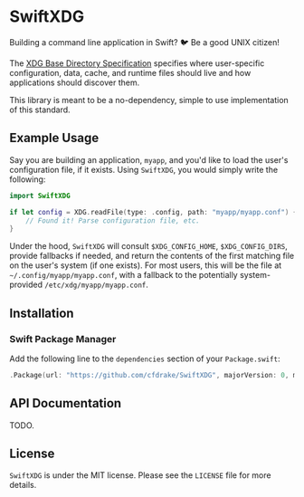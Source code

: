 # SwiftXDG

Building a command line application in Swift? 🐦 Be a good UNIX citizen!

The [XDG Base Directory Specification](https://specifications.freedesktop.org/basedir-spec/basedir-spec-latest.html)
specifies where user-specific configuration, data, cache, and runtime files should live and how applications should
discover them.

This library is meant to be a no-dependency, simple to use implementation of this standard.

## Example Usage

Say you are building an application, `myapp`, and you'd like to load the user's configuration file, if it exists.
Using `SwiftXDG`, you would simply write the following:

```swift
import SwiftXDG

if let config = XDG.readFile(type: .config, path: "myapp/myapp.conf") {
    // Found it! Parse configuration file, etc.  
}
```

Under the hood, `SwiftXDG` will consult `$XDG_CONFIG_HOME`, `$XDG_CONFIG_DIRS`, provide fallbacks if needed, and
return the contents of the first matching file on the user's system (if one exists). For most users, this will be
the file at `~/.config/myapp/myapp.conf`, with a fallback to the potentially system-provided `/etc/xdg/myapp/myapp.conf`.

## Installation

### Swift Package Manager

Add the following line to the `dependencies` section of your `Package.swift`:

```swift
.Package(url: "https://github.com/cfdrake/SwiftXDG", majorVersion: 0, minorVersion: 1)
```

## API Documentation

TODO.

## License

`SwiftXDG` is under the MIT license. Please see the `LICENSE` file for more details.
